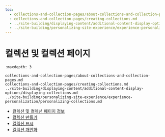 ```yaml
---
toc:
  - collections-and-collection-pages/about-collections-and-collection-pages.md
  - collections-and-collection-pages/creating-collections.md
  - ../site-building/displaying-content/additional-content-display-options/displaying-collections.md
  - ../site-building/personalizing-site-experience/experience-personalization/personalizing-collections.md
---
```

# 컬렉션 및 컬렉션 페이지

```{toctree}
:maxdepth: 3

collections-and-collection-pages/about-collections-and-collection-pages.md
collections-and-collection-pages/creating-collections.md
../site-building/displaying-content/additional-content-display-options/displaying-collections.md
../site-building/personalizing-site-experience/experience-personalization/personalizing-collections.md

```

* [컬렉션 및 컬렉션 페이지 정보](./collections-and-collection-pages/about-collections-and-collection-pages.md)
* [컬렉션 만들기](./collections-and-collection-pages/creating-collections.md)
* [컬렉션 표시](./../site-building/displaying-content/additional-content-display-options/displaying-collections.md)
* [컬렉션 개인화](./../site-building/personalizing-site-experience/experience-personalization/personalizing-collections.md)
